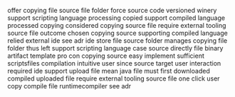 offer copying file source file folder force source code versioned winery support scripting language processing copied support compiled language processed copying considered copying source file require external tooling source file outcome chosen copying source supporting compiled language relied external ide see adr ide store file source folder manages copying file folder thus left support scripting language case source directly file binary artifact template pro con copying source easy implement sufficient scriptsfiles compilation intuitive user since source target user interaction required ide support upload file mean java file must first downloaded compiled uploaded file require external tooling source file one click user copy compile file runtimecompiler see adr